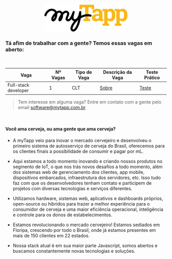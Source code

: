 <p align="center">
  <img width="260" src="https://raw.githubusercontent.com/myTapp/temos-vagas/master/logo_mytapp_primario.png?raw=true">
</p>

### Tá afim de trabalhar com a gente? Temos essas vagas em aberto:
<br/>

Vaga | Nº Vagas | Tipo de Vaga | Descrição da Vaga | Teste Prático      
---- | ----------- | ----------- | ----------- | -----------
Full-stack developer | 1 | CLT | [Sobre](https://github.com/myTapp/temos-vagas/blob/master/clt-fullstack.md) | [Teste](https://github.com/myTapp/full-stack-test)
> Tem interesse em alguma vaga? Entre em contato com a gente pelo email software@mytapp.com.br
<br/>

#### Você ama cerveja, ou ama gente que ama cerveja?

- A myTapp veio para inovar o mercado cervejeiro e desenvolveu o primeiro sistema de autosserviço de cerveja do Brasil, oferecemos para os clientes finais a possibilidade de consumir e pagar por mL.

- Aqui estamos a todo momento inovando e criando nossos produtos no segmento de IoT, o que nos trás novos desafios a todo momento, além dos sistemas web de gerenciamento dos clientes, app mobile, dispositivos embarcados, infraestrutura dos servidores, etc. Isso tudo faz com que os desenvolvedores tenham contato e participem de projetos com diversas tecnologias e serviços diferentes.

- Utilizamos hardware, sistemas web, aplicativos e dashboards próprios, open-source ou híbridos para trazer a melhor experiência para o consumidor de cerveja e uma maior eficiência operacional, inteligência e controle para os donos de estabelecimentos. 

- Estamos revolucionando o mercado cervejeiro! Estamos sediados em Floripa, crescendo por todo o Brasil, onde já estamos presentes em mais de 150 clientes em 22 estados.

- Nossa stack atual é em sua maior parte Javascript, somos abertos e buscamos constantemente novas tecnologias e soluções.
